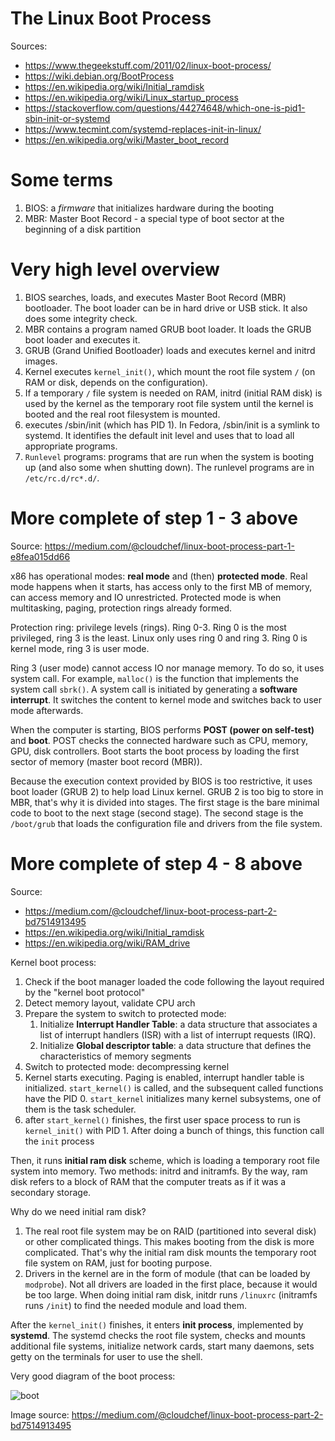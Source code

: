 # The Linux Boot Process

Sources: 

- https://www.thegeekstuff.com/2011/02/linux-boot-process/
- https://wiki.debian.org/BootProcess
- https://en.wikipedia.org/wiki/Initial_ramdisk
- https://en.wikipedia.org/wiki/Linux_startup_process
- https://stackoverflow.com/questions/44274648/which-one-is-pid1-sbin-init-or-systemd
- https://www.tecmint.com/systemd-replaces-init-in-linux/
- https://en.wikipedia.org/wiki/Master_boot_record

# Some terms

1. BIOS: a *firmware* that initializes hardware during the booting
2. MBR: Master Boot Record - a special type of boot sector at the beginning of a disk partition

# Very high level overview

1. BIOS searches, loads, and executes Master Boot Record (MBR) bootloader. The boot loader can be in hard drive or USB stick. It also does some integrity check.
2. MBR contains a program named GRUB boot loader. It loads the GRUB boot loader and executes it.
3. GRUB (Grand Unified Bootloader) loads and executes kernel and initrd images.
4. Kernel executes `kernel_init()`, which mount the root file system `/` (on RAM or disk, depends on the configuration).
5. If a temporary `/` file system is needed on RAM, initrd (initial RAM disk) is used by the kernel as the temporary root file system until the kernel is booted and the real root filesystem is mounted.
6. executes /sbin/init (which has PID 1). In Fedora, /sbin/init is a symlink to systemd. It identifies the default init level and uses that to load all appropriate programs.
7.  `Runlevel` programs: programs that are run when the system is booting up (and also some when shutting down). The runlevel programs are in `/etc/rc.d/rc*.d/`.

# More complete of step 1 - 3 above

Source: https://medium.com/@cloudchef/linux-boot-process-part-1-e8fea015dd66

x86 has operational modes: **real mode** and (then) **protected mode**. Real mode happens when it starts, has access only to the first MB of memory, can access memory and IO unrestricted. Protected mode is when multitasking, paging, protection rings already formed.

Protection ring: privilege levels (rings). Ring 0-3. Ring 0 is the most privileged, ring 3 is the least. Linux only uses ring 0 and ring 3. Ring 0 is kernel mode, ring 3 is user mode.

Ring 3 (user mode) cannot access IO nor manage memory. To do so, it uses system call. For example, `malloc()` is the function that implements the system call `sbrk()`. A system call is initiated by generating a **software interrupt**. It switches the content to kernel mode and switches back to user mode afterwards.

When the computer is starting, BIOS performs **POST (power on self-test)** and **boot**. POST checks the connected hardware such as CPU, memory, GPU, disk controllers. Boot starts the boot process by loading the first sector of memory (master boot record (MBR)).

Because the execution context provided by BIOS is too restrictive, it uses boot loader (GRUB 2) to help load Linux kernel. GRUB 2 is too big to store in MBR, that's why it is divided into stages. The first stage is the bare minimal code to boot to the next stage (second stage). The second stage is the `/boot/grub` that loads the configuration file and drivers from the file system.

# More complete of step 4 - 8 above

Source: 

- https://medium.com/@cloudchef/linux-boot-process-part-2-bd7514913495
- https://en.wikipedia.org/wiki/Initial_ramdisk
- https://en.wikipedia.org/wiki/RAM_drive

Kernel boot process:

1. Check if the boot manager loaded the code following the layout required by the "kernel boot protocol"
2. Detect memory layout, validate CPU arch
3. Prepare the system to switch to protected mode:
   1. Initialize **Interrupt Handler Table**: a data structure that associates a list of interrupt handlers (ISR) with a list of interrupt requests (IRQ).
   2. Initialize **Global descriptor table**: a data structure that defines the characteristics of memory segments
4. Switch to protected mode: decompressing kernel
5. Kernel starts executing. Paging is enabled, interrupt handler table is initialized. `start_kernel()` is called, and the subsequent called functions have the PID 0. `start_kernel` initializes many kernel subsystems, one of them is the task scheduler.
6. after `start_kernel()` finishes, the first user space process to run is `kernel_init()` with PID 1. After doing a bunch of things, this function call the `init` process

Then, it runs **initial ram disk** scheme, which is loading a temporary root file system into memory. Two methods: initrd and initramfs. By the way, ram disk refers to a block of RAM that the computer treats as if it was a secondary storage.

Why do we need initial ram disk?

1. The real root file system may be on RAID (partitioned into several disk) or other complicated things. This makes booting from the disk is more complicated. That's why the initial ram disk mounts the temporary root file system on RAM, just for booting purpose.
2. Drivers in the kernel are in the form of module (that can be loaded by `modprobe`). Not all drivers are loaded in the first place, because it would be too large. When doing initial ram disk, initdr runs `/linuxrc` (initramfs runs `/init`) to find the needed module and load them. 

After the `kernel_init()` finishes, it enters **init process**, implemented by **systemd**. The systemd checks the root file system, checks and mounts additional file systems, initialize network cards, start many daemons, sets getty on the terminals for user to use the shell.

Very good diagram of the boot process:

![boot](https://miro.medium.com/max/700/1*_riwUOYCIRXdZVJHtODxoA.png)

Image source: https://medium.com/@cloudchef/linux-boot-process-part-2-bd7514913495